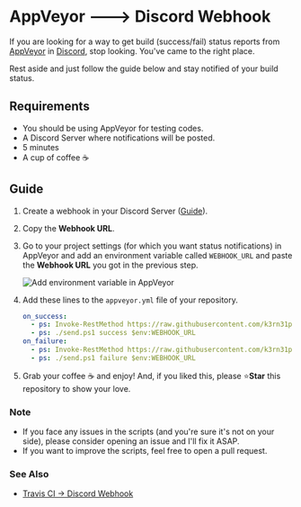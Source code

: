 # AppVeyor 🡒 Discord Webhook

If you are looking for a way to get build (success/fail) status reports from
[AppVeyor](https://appveyor.com) in [Discord](https://discordapp.com), stop
looking. You've came to the right place.

Rest aside and just follow the guide below and stay notified of your build
status.

## Requirements
-  You should be using AppVeyor for testing codes.
-  A Discord Server where notifications will be posted.
-  5 minutes
-  A cup of coffee ☕

## Guide
1.  Create a webhook in your Discord Server ([Guide](https://support.discordapp.com/hc/en-us/articles/228383668-Intro-to-Webhooks)).

1.  Copy the **Webhook URL**.

1.  Go to your project settings (for which you want status notifications)
    in AppVeyor and add an environment variable called `WEBHOOK_URL` and paste
    the **Webhook URL** you got in the previous step.

    ![Add environment variable in AppVeyor](https://i.imgur.com/dk2mdSW.png)

1.  Add these lines to the `appveyor.yml` file of your repository.

    ```yaml
    on_success:
      - ps: Invoke-RestMethod https://raw.githubusercontent.com/k3rn31p4nic/appveyor-discord-webhook/master/send.ps1 -o send.ps1
      - ps: ./send.ps1 success $env:WEBHOOK_URL
    on_failure:
      - ps: Invoke-RestMethod https://raw.githubusercontent.com/k3rn31p4nic/appveyor-discord-webhook/master/send.ps1 -o send.ps1
      - ps: ./send.ps1 failure $env:WEBHOOK_URL
    ```

1.  Grab your coffee ☕ and enjoy! And, if you liked this, please ⭐**Star**
    this repository to show your love.

### Note
-  If you face any issues in the scripts (and you're sure it's not on your side),
please consider opening an issue and I'll fix it ASAP.
-  If you want to improve the scripts, feel free to open a pull request.

### See Also
-  [Travis CI -> Discord Webhook](https://github.com/k3rn31p4nic/travis-ci-discord-webhook)
